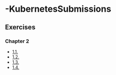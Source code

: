 # -KubernetesSubmissions

## Exercises

### Chapter 2

- [1.1.](https://github.com/JonatanSchmidlechner/-KubernetesSubmissions/tree/1.1)
- [1.2.](https://github.com/JonatanSchmidlechner/-KubernetesSubmissions/tree/1.2)
- [1.3.](https://github.com/JonatanSchmidlechner/-KubernetesSubmissions/tree/1.3)
- [1.4.](https://github.com/JonatanSchmidlechner/-KubernetesSubmissions/tree/1.4)

